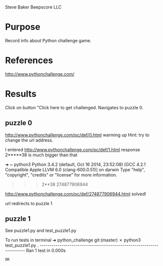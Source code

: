 Steve Baker Beepscore LLC

# Purpose
Record info about Python challenge game.

# References
http://www.pythonchallenge.com/

# Results
Click on button "Click here to get challenged.
Navigates to puzzle 0.

## puzzle 0
http://www.pythonchallenge.com/pc/def/0.html
warming up
Hint: try to change the url address.

I entered
http://www.pythonchallenge.com/pc/def/1.html
response
2*****38 is much bigger than that

➜  ~  python3
Python 3.4.2 (default, Oct 16 2014, 23:52:08)
[GCC 4.2.1 Compatible Apple LLVM 6.0 (clang-600.0.51)] on darwin
Type "help", "copyright", "credits" or "license" for more information.
>>> 2**38
274877906944

http://www.pythonchallenge.com/pc/def/274877906944.html
solved!

url redirects to puzzle 1

## puzzle 1
See puzzle1.py and test_puzzle1.py

To run tests in terminal
    ➜  python_challenge git:(master) ✗ python3 test_puzzle1.py
    .
    ----------------------------------------------------------------------
    Ran 1 test in 0.000s

    OK
